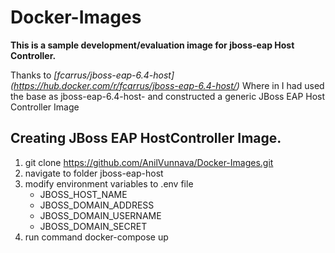 # Docker-Images

**This is a sample development/evaluation image for jboss-eap Host Controller.**

Thanks to _[fcarrus/jboss-eap-6.4-host] (https://hub.docker.com/r/fcarrus/jboss-eap-6.4-host/)_ Where in I had used the base as jboss-eap-6.4-host- and constructed a generic JBoss EAP Host Controller Image

## Creating JBoss EAP HostController Image.
1. git clone https://github.com/AnilVunnava/Docker-Images.git
2. navigate to folder jboss-eap-host
3. modify environment variables to .env file
     * JBOSS_HOST_NAME
     * JBOSS_DOMAIN_ADDRESS
     * JBOSS_DOMAIN_USERNAME
     * JBOSS_DOMAIN_SECRET
4. run command docker-compose up 
